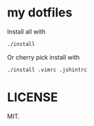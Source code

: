 # my dotfiles

Install all with

```bash
./install
```

Or cherry pick install with

```bash
./install .vimrc .jshintrc
```

# LICENSE

MIT.
